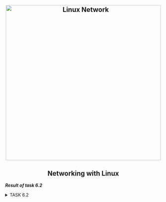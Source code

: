 <h2 align="center"> 
  <img alt="Linux Network" src="https://habrastorage.org/r/w780/getpro/habr/post_images/99e/aec/618/99eaec6188909b7d374462942df1baa7.jpg" width="500"> 
</h2>
<h2 align="center"> Networking with Linux </h2>

***Result of task 6.2*** <br>

<details><summary>TASK 6.2</summary><br>
1. Use already created internal-network for three VMs (VM1-VM3). VM1 has NAT and internal, VM2, VM3 – internal only interfaces.<br> 

 <img alt="" src="https://github.com/zinchenko-ihor/DevOps_online_Kyiv_2021Q4/blob/master/m6/Task6.2/IMG/net_VM3.png"><br>
 <img alt="" src="https://github.com/zinchenko-ihor/DevOps_online_Kyiv_2021Q4/blob/master/m6/Task6.2/IMG/portfwd_for_VM3.png"><br>
 
2. Install and configure DHCP server on VM1. <br>
For configure DHCP on VM1 used DNSMASQ. <br>

2.1 Install DNSMASQ. <br>
```
  sudo apt install dnsmasq -y
```

2.2 Configure DHCP on DNSMASQ. <br>
```
  sudo nano /etc/dnsmasq.conf
  
  #DHCP interface of my server
  interface=enp0s8
  
  #Automaticly added to simple name on hosts-file
  expand-hosts
  
  #ip leasing DHCP pool
  dhcp-range=192.168.1.20,192.168.1.50,24h
  
  #Set DHCP options
  dhcp-option=option:router,192.168.1.1       - default gateway
  dhcp-option=option:dns-server,192.168.1.1   - local dns-server
  dhcp-option=option:dns-server,8.8.8.8       - forward dns-server
  
  #ip leasing file
  dhcp-leasefile=/var/lib/dnsmasq.leases
  
  #set DHCP work in authoritative mode
  dhcp-authoritative
  
  #DNS server setting:
  #forwardinf DNS
  8.8.8.8
  ```
  
  After create directory and leases-file/ Then stop services who may be have conflict with DNSMASQ and reload this service
```
  sudo mkdir /var/lib/dnsmasq
  sudo touch /var/lib/dnsmasq/dnsmasq.leases
  
  sudo systemctl disable systemd-resolved
  sudo systemctl mask systemd-resolved
  sudo systemctl stop system-resolved
  
  sudo systemctl start dnsmasq
  sudo systemctl status dnsmasq
```
  <img alt="" src="https://github.com/zinchenko-ihor/DevOps_online_Kyiv_2021Q4/blob/master/m6/Task6.2/IMG/dnsmasq_status.png"><br>
  
  Also add iptables rule to forward ssh from host VM3:
  
```
  sudo iptables -t nat -A PREROUTING -i enp0s3 -p tcp --dport 224 -j DNAT --to-destination 192.168.1.3:22
```
    <img alt="" src="https://github.com/zinchenko-ihor/DevOps_online_Kyiv_2021Q4/blob/master/m6/Task6.2/IMG/iptables_fwd_VM3.png"><br>
    
3. Check VM2 and VM3 for obtaining network addresses from DHCP server. <br>

